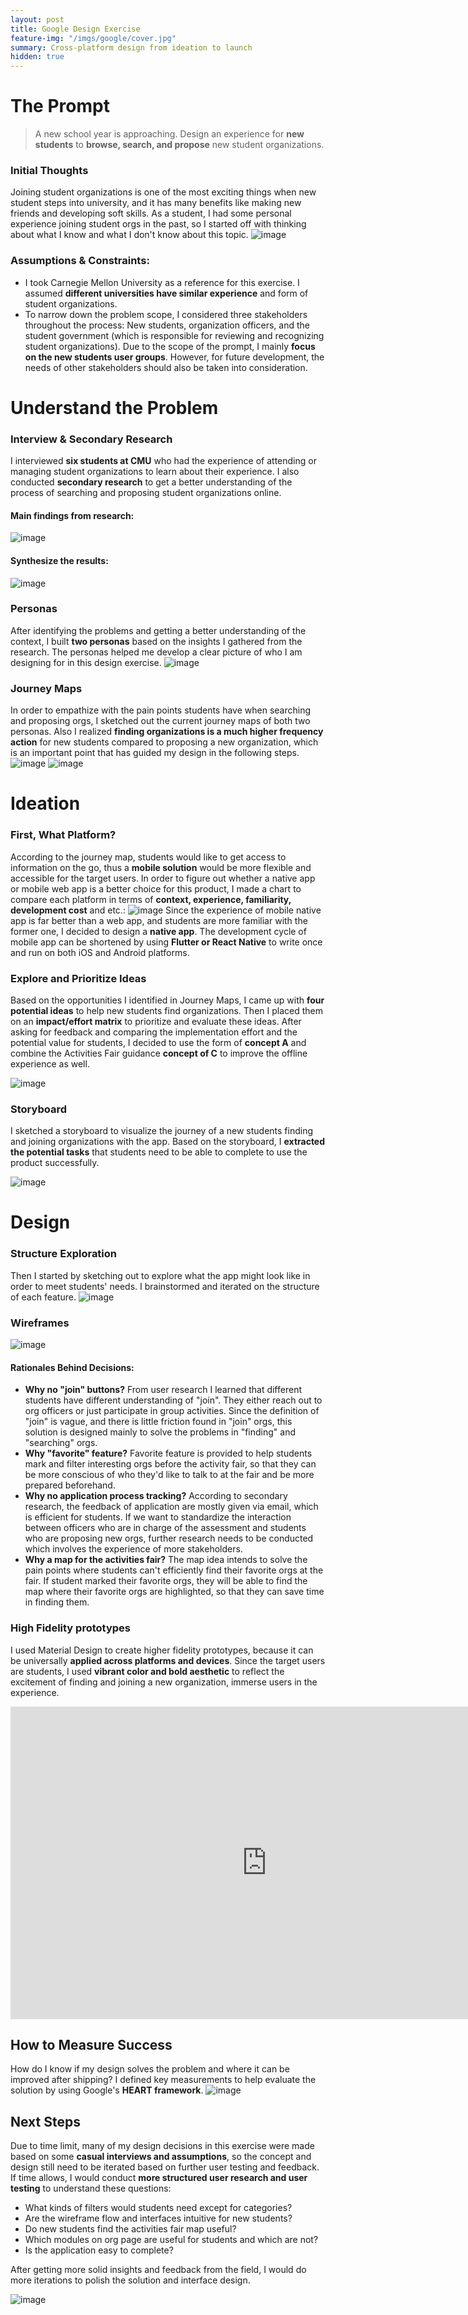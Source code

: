 ```yaml
---
layout: post
title: Google Design Exercise
feature-img: "/imgs/google/cover.jpg"
summary: Cross-platform design from ideation to launch
hidden: true
---
```

# The Prompt
> A new school year is approaching. Design an experience for **new students** to **browse, search, and propose** new student organizations.

### Initial Thoughts
Joining student organizations is one of the most exciting things when new student steps into university, and it has many benefits like making new friends and developing soft skills. As a student, I had some personal experience joining student orgs in the past, so I started off with thinking about what I know and what I don't know about this topic.
![image](/imgs/google/initial.jpg)

### Assumptions & Constraints:
- I took Carnegie Mellon University as a reference for this exercise. I assumed **different universities have similar experience** and form of student organizations.
- To narrow down the problem scope, I considered three stakeholders throughout the process: New students, organization officers, and the student government (which is responsible for reviewing and recognizing student organizations). Due to the scope of the prompt, I mainly **focus on the new students user groups**. However, for future development, the needs of other stakeholders should also be taken into consideration.

# Understand the Problem
### Interview & Secondary Research
I interviewed **six students at CMU** who had the experience of attending or managing student organizations to learn about their experience. I also conducted **secondary research** to get a better understanding of the process of searching and proposing student organizations online.

#### Main findings from research:
![image](/imgs/google/research2.jpg)

#### Synthesize the results:
![image](/imgs/google/research1.jpg)


### Personas
After identifying the problems and getting a better understanding of the context, I built **two personas** based on the insights I gathered from the research. The personas helped me develop a clear picture of who I am designing for in this design exercise.
![image](/imgs/google/personas.jpg)

### Journey Maps
In order to empathize with the pain points students have when searching and proposing orgs, I sketched out the current journey maps of both two personas. Also I realized **finding organizations is a much higher frequency action** for new students compared to proposing a new organization, which is an important point that has guided my design in the following steps.
![image](/imgs/google/journey1.jpg)
![image](/imgs/google/journey2.jpg)


# Ideation
### First, What Platform?
According to the journey map, students would like to get access to information on the go, thus a **mobile solution** would be more flexible and accessible for the target users. In order to figure out whether a native app or mobile web app is a better choice for this product, I made a chart to compare each platform in terms of **context, experience, familiarity, development cost** and etc.:
![image](/imgs/google/platform.jpg)
Since the experience of mobile native app is far better than a web app, and students are more familiar with the former one, I decided to design a **native app**. The development cycle of mobile app can be shortened by using **Flutter or React Native** to write once and run on both iOS and Android platforms.

### Explore and Prioritize Ideas
Based on the opportunities I identified in Journey Maps, I came up with **four potential ideas** to help new students find organizations. Then I placed them on an **impact/effort matrix** to prioritize and evaluate these ideas. After asking for feedback and comparing the implementation effort and the potential value for students, I decided to use the form of **concept A** and combine the Activities Fair guidance **concept of C** to improve the offline experience as well.

![image](/imgs/google/ideation.jpg)

### Storyboard
I sketched a storyboard to visualize the journey of a new students finding and joining organizations with the app. Based on the storyboard, I **extracted the potential tasks** that students need to be able to complete to use the product successfully.

![image](/imgs/google/storyboard.jpg)

# Design
### Structure Exploration
Then I started by sketching out to explore what the app might look like in order to meet students' needs. I brainstormed and iterated on the structure of each feature.
![image](/imgs/google/sketch.jpg)

### Wireframes
![image](/imgs/google/wireframe.jpg)

#### Rationales Behind Decisions:
- **Why no "join" buttons?** From user research I learned that different students have different understanding of "join". They either reach out to org officers or just participate in group activities. Since the definition of "join" is vague, and there is little friction found in "join" orgs, this solution is designed mainly to solve the problems in "finding" and "searching" orgs.
- **Why "favorite" feature?** Favorite feature is provided to help students mark and filter interesting orgs before the activity fair, so that they can be more conscious of who they'd like to talk to at the fair and be more prepared beforehand.
- **Why no application process tracking?** According to secondary research, the feedback of application are mostly given via email, which is efficient for students. If we want to standardize the interaction between officers who are in charge of the assessment and students who are proposing new orgs, further research needs to be conducted which involves the experience of more stakeholders.
- **Why a map for the activities fair?** The map idea intends to solve the pain points where students can't efficiently find their favorite orgs at the fair. If student marked their favorite orgs, they will be able to find the map where their favorite orgs are highlighted, so that they can save time in finding them.

### High Fidelity prototypes
I used Material Design to create higher fidelity prototypes, because it can be universally **applied across platforms and devices**. Since the target users are students, I used **vibrant color and bold aesthetic** to reflect the excitement of finding and joining a new organization, immerse users in the experience.
<iframe width="820" height="500" src="https://www.youtube.com/embed/XhIGl9DggRc" frameborder="0" allow="accelerometer; autoplay; encrypted-media; gyroscope; picture-in-picture" allowfullscreen></iframe>

## How to Measure Success
How do I know if my design solves the problem and where it can be improved after shipping? I defined key measurements to help evaluate the solution by using Google's **HEART framework**.
![image](/imgs/google/success.jpg)

## Next Steps
Due to time limit, many of my design decisions in this exercise were made based on some **casual interviews and assumptions**, so the concept and design still need to be iterated based on further user testing and feedback. If time allows, I would conduct **more structured user research and user testing** to understand these questions:
- What kinds of filters would students need except for categories?
- Are the wireframe flow and interfaces intuitive for new students?
- Do new students find the activities fair map useful?
- Which modules on org page are useful for students and which are not?
- Is the application easy to complete?

After getting more solid insights and feedback from the field, I would do more iterations to polish the solution and interface design.

![image](/imgs/google/notebook.jpg)
